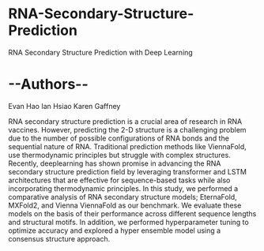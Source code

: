 # RNA-Secondary-Structure-Prediction
RNA Secondary Structure Prediction with Deep Learning
# --Authors--
Evan Hao
Ian Hsiao
Karen Gaffney

RNA secondary structure prediction is a crucial area of
research in RNA vaccines. However, predicting the 2-D
structure is a challenging problem due to the number of possible configurations of RNA bonds and the sequential nature
of RNA. Traditional prediction methods like ViennaFold, use
thermodynamic principles but struggle with complex structures. Recently, deeplearning has shown promise in advancing the RNA secondary structure prediction field by leveraging transformer and LSTM architectures that are effective
for sequence-based tasks while also incorporating thermodynamic principles. In this study, we performed a comparative analysis of RNA secondary structure models; EternaFold, MXFold2, and Vienna ViennaFold as our benchmark. We evaluate these models on the basis of their performance across different sequence lengths and structural
motifs. In addition, we performed hyperparameter tuning
to optimize accuracy and explored a hyper ensemble model
using a consensus structure approach.
